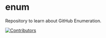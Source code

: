 # enum
Repository to learn about GitHub Enumeration.









































































































































[![Contributors](https://img.shields.io/badge/Contributors-3-brightgreen)](https://github.com/EurydiceCorp/enum/graphs/contributors)
